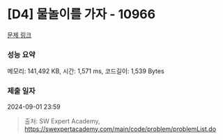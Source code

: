 # [D4] 물놀이를 가자 - 10966 

[문제 링크](https://swexpertacademy.com/main/code/problem/problemDetail.do?contestProbId=AXWXMZta-PsDFAST) 

### 성능 요약

메모리: 141,492 KB, 시간: 1,571 ms, 코드길이: 1,539 Bytes

### 제출 일자

2024-09-01 23:59



> 출처: SW Expert Academy, https://swexpertacademy.com/main/code/problem/problemList.do